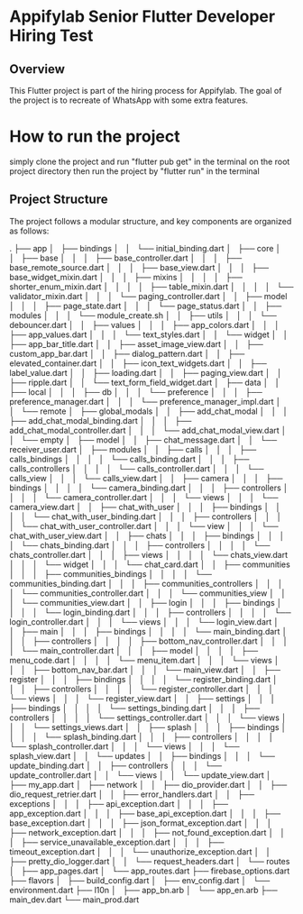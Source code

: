 # Appifylab Senior Flutter Developer Hiring Test

## Overview

This Flutter project is part of the hiring process for Appifylab. The goal of the project is to recreate of WhatsApp with some extra features.

# How to run the project
simply clone the project and run "flutter pub get" in the terminal on the root project directory
then run the project by "flutter run" in the terminal


## Project Structure

The project follows a modular structure, and key components are organized as follows:

.
├── app
│   ├── bindings
│   │   └── initial_binding.dart
│   ├── core
│   │   ├── base
│   │   │   ├── base_controller.dart
│   │   │   ├── base_remote_source.dart
│   │   │   ├── base_view.dart
│   │   │   ├── base_widget_mixin.dart
│   │   │   ├── mixins
│   │   │   │   ├── shorter_enum_mixin.dart
│   │   │   │   ├── table_mixin.dart
│   │   │   │   └── validator_mixin.dart
│   │   │   └── paging_controller.dart
│   │   ├── model
│   │   │   ├── page_state.dart
│   │   │   └── page_status.dart
│   │   ├── modules
│   │   │   └── module_create.sh
│   │   ├── utils
│   │   │   └── debouncer.dart
│   │   ├── values
│   │   │   ├── app_colors.dart
│   │   │   ├── app_values.dart
│   │   │   └── text_styles.dart
│   │   └── widget
│   │       ├── app_bar_title.dart
│   │       ├── asset_image_view.dart
│   │       ├── custom_app_bar.dart
│   │       ├── dialog_pattern.dart
│   │       ├── elevated_container.dart
│   │       ├── icon_text_widgets.dart
│   │       ├── label_value.dart
│   │       ├── loading.dart
│   │       ├── paging_view.dart
│   │       ├── ripple.dart
│   │       └── text_form_field_widget.dart
│   ├── data
│   │   ├── local
│   │   │   ├── db
│   │   │   └── preference
│   │   │       ├── preference_manager.dart
│   │   │       └── preference_manager_impl.dart
│   │   └── remote
│   ├── global_modals
│   │   ├── add_chat_modal
│   │   │   ├── add_chat_modal_binding.dart
│   │   │   ├── add_chat_modal_controller.dart
│   │   │   └── add_chat_modal_view.dart
│   │   └── empty
│   ├── model
│   │   ├── chat_message.dart
│   │   └── receiver_user.dart
│   ├── modules
│   │   ├── calls
│   │   │   ├── calls_bindings
│   │   │   │   └── calls_binding.dart
│   │   │   ├── calls_controllers
│   │   │   │   └── calls_controller.dart
│   │   │   └── calls_view
│   │   │       └── calls_view.dart
│   │   ├── camera
│   │   │   ├── bindings
│   │   │   │   └── camera_binding.dart
│   │   │   ├── controllers
│   │   │   │   └── camera_controller.dart
│   │   │   └── views
│   │   │       └── camera_view.dart
│   │   ├── chat_with_user
│   │   │   ├── bindings
│   │   │   │   └── chat_with_user_binding.dart
│   │   │   ├── controllers
│   │   │   │   └── chat_with_user_controller.dart
│   │   │   └── view
│   │   │       └── chat_with_user_view.dart
│   │   ├── chats
│   │   │   ├── bindings
│   │   │   │   └── chats_binding.dart
│   │   │   ├── controllers
│   │   │   │   └── chats_controller.dart
│   │   │   ├── views
│   │   │   │   └── chats_view.dart
│   │   │   └── widget
│   │   │       └── chat_card.dart
│   │   ├── communities
│   │   │   ├── communities_bindings
│   │   │   │   └── communities_binding.dart
│   │   │   ├── communities_controllers
│   │   │   │   └── communities_controller.dart
│   │   │   └── communities_view
│   │   │       └── communities_view.dart
│   │   ├── login
│   │   │   ├── bindings
│   │   │   │   └── login_binding.dart
│   │   │   ├── controllers
│   │   │   │   └── login_controller.dart
│   │   │   └── views
│   │   │       └── login_view.dart
│   │   ├── main
│   │   │   ├── bindings
│   │   │   │   └── main_binding.dart
│   │   │   ├── controllers
│   │   │   │   ├── bottom_nav_controller.dart
│   │   │   │   └── main_controller.dart
│   │   │   ├── model
│   │   │   │   ├── menu_code.dart
│   │   │   │   └── menu_item.dart
│   │   │   └── views
│   │   │       ├── bottom_nav_bar.dart
│   │   │       └── main_view.dart
│   │   ├── register
│   │   │   ├── bindings
│   │   │   │   └── register_binding.dart
│   │   │   ├── controllers
│   │   │   │   └── register_controller.dart
│   │   │   └── views
│   │   │       └── register_view.dart
│   │   ├── settings
│   │   │   ├── bindings
│   │   │   │   └── settings_binding.dart
│   │   │   ├── controllers
│   │   │   │   └── settings_controller.dart
│   │   │   └── views
│   │   │       └── settings_views.dart
│   │   ├── splash
│   │   │   ├── bindings
│   │   │   │   └── splash_binding.dart
│   │   │   ├── controllers
│   │   │   │   └── splash_controller.dart
│   │   │   └── views
│   │   │       └── splash_view.dart
│   │   └── updates
│   │       ├── bindings
│   │       │   └── update_binding.dart
│   │       ├── controllers
│   │       │   └── update_controller.dart
│   │       └── views
│   │           └── update_view.dart
│   ├── my_app.dart
│   ├── network
│   │   ├── dio_provider.dart
│   │   ├── dio_request_retrier.dart
│   │   ├── error_handlers.dart
│   │   ├── exceptions
│   │   │   ├── api_exception.dart
│   │   │   ├── app_exception.dart
│   │   │   ├── base_api_exception.dart
│   │   │   ├── base_exception.dart
│   │   │   ├── json_format_exception.dart
│   │   │   ├── network_exception.dart
│   │   │   ├── not_found_exception.dart
│   │   │   ├── service_unavailable_exception.dart
│   │   │   ├── timeout_exception.dart
│   │   │   └── unauthorize_exception.dart
│   │   ├── pretty_dio_logger.dart
│   │   └── request_headers.dart
│   └── routes
│       ├── app_pages.dart
│       └── app_routes.dart
├── firebase_options.dart
├── flavors
│   ├── build_config.dart
│   ├── env_config.dart
│   └── environment.dart
├── l10n
│   ├── app_bn.arb
│   └── app_en.arb
├── main_dev.dart
└── main_prod.dart
